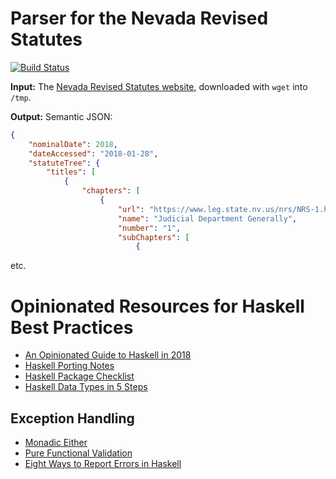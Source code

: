 Parser for the Nevada Revised Statutes 
======================================

[![Build Status](https://travis-ci.org/public-law/nevada-revised-statutes-parser.svg?branch=master)](https://travis-ci.org/public-law/nevada-revised-statutes-parser)

**Input:** The [Nevada Revised Statutes website](https://www.leg.state.nv.us/NRS/), downloaded with `wget` into `/tmp`.

**Output:** Semantic JSON:

```json
{
    "nominalDate": 2018,
    "dateAccessed": "2018-01-28",
    "statuteTree": {
        "titles": [
            {
                "chapters": [
                    {
                        "url": "https://www.leg.state.nv.us/nrs/NRS-1.html",
                        "name": "Judicial Department Generally",
                        "number": "1",
                        "subChapters": [
                            {
```

etc.

Opinionated Resources for Haskell Best Practices
================================================

* [An Opinionated Guide to Haskell in 2018](https://lexi-lambda.github.io/blog/2018/02/10/an-opinionated-guide-to-haskell-in-2018/)
* [Haskell Porting Notes](https://github.com/srid/slownews/blob/master/notes/haskell-port.md)
* [Haskell Package Checklist](http://taylor.fausak.me/haskell-package-checklist/)
* [Haskell Data Types in 5 Steps](https://mmhaskell.com/blog/2017/12/24/haskell-data-types-in-5-steps)

Exception Handling
------------------
* [Monadic Either](https://www.reddit.com/r/haskellquestions/comments/a6xzdj/library_for_easy_newtype_generation_eg_data/ec5b3rz/)
* [Pure Functional Validation](https://medium.com/blacklane-engineering/pure-functional-validation-64a7885d22ac)
* [Eight Ways to Report Errors in Haskell](http://www.randomhacks.net/2007/03/10/haskell-8-ways-to-report-errors/)
